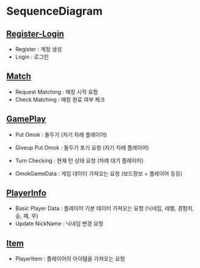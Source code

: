 # SequenceDiagram

## [Register-Login](https://github.com/yujinS0/Omok-Game/blob/main/SequenceDiagram/Register-Login.md)
* Register : 계정 생성
* Login : 로그인

## [Match](https://github.com/yujinS0/Omok-Game/blob/main/SequenceDiagram/Match.md)
* Request Matching : 매칭 시작 요청
* Check Matching : 매칭 완료 여부 체크


## [GamePlay](https://github.com/yujinS0/Omok-Game/blob/main/SequenceDiagram/GamePlay.md)
* Put Omok : 돌두기 (자기 차례 플레이어)
* Giveup Put Omok : 돌두기 포기 요청 (자기 차례 플레이어)
* Turn Checking : 현재 턴 상태 요청 (차례 대기 플레이어)

* OmokGameData : 게임 데이터 가져오는 요청 (보드정보 + 플레이어 등등)


## [PlayerInfo](https://github.com/yujinS0/Omok-Game/blob/main/SequenceDiagram/PlayerInfo.md)
* Basic Player Data : 플레이어 기본 데이터 가져오는 요청  (닉네임, 레벨, 경험치, 승, 패, 무)
* Update NickName : 닉네임 변경 요청

## [Item](https://github.com/yujinS0/Omok-Game/blob/main/SequenceDiagram/Item.md)
* PlayerItem : 플레이어의 아이템을 가져오는 요청
